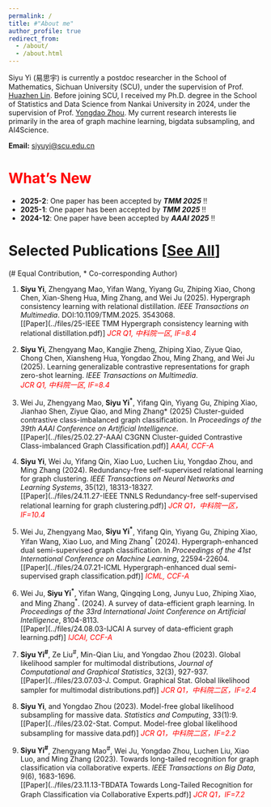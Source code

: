 ```yaml
---
permalink: /
title: #"About me"
author_profile: true
redirect_from: 
  - /about/
  - /about.html
---
```


Siyu Yi (易思宇) is currently a postdoc researcher in the School of Mathematics, Sichuan University (SCU), under the supervision of Prof. [Huazhen Lin](https://www.huazhenlin.com/). Before joining SCU, I received my Ph.D. degree in the School of Statistics and Data Science from Nankai University in 2024, under the supervision of Prof. [Yongdao Zhou](https://my.nankai.edu.cn/stat/zyd/list.htm). My current research interests lie primarily in the area of graph machine learning, bigdata subsampling, and AI4Science.


**Email:** siyuyi@scu.edu.cn


<span style="color:red">What’s New</span>
====
* **2025-2**: One paper has been accepted by ***TMM 2025*** !!
* **2025-1**: One paper has been accepted by ***TMM 2025*** !!
* **2024-12**: One paper have been accepted by ***AAAI 2025*** !!


Selected Publications [[See All](https://yisiyu95.github.io/publications/)]
=====
(\# Equal Contribution, \* Co-corresponding Author)

1.  **Siyu Yi**, Zhengyang Mao, Yifan Wang, Yiyang Gu, Zhiping Xiao, Chong Chen, Xian-Sheng Hua, Ming Zhang, and Wei Ju (2025). Hypergraph consistency learning with relational distillation. *IEEE Transactions on Multimedia*. DOI:10.1109/TMM.2025. 3543068. <br>
[[Paper](../files/25-IEEE TMM Hypergraph consistency learning with relational distillation.pdf)] *<span style="color:red">JCR Q1, 中科院一区, IF=8.4</span>*

1.  **Siyu Yi**, Zhengyang Mao, Kangjie Zheng, Zhiping Xiao, Ziyue Qiao, Chong Chen, Xiansheng Hua, Yongdao Zhou, Ming Zhang, and Wei Ju (2025). Learning generalizable contrastive representations for graph zero-shot learning. *IEEE Transactions on Multimedia*.  <br>
*<span style="color:red">JCR Q1, 中科院一区, IF=8.4</span>*

1.  Wei Ju, Zhengyang Mao, **Siyu Yi<sup>\*</sup>**, Yifang Qin, Yiyang Gu, Zhiping Xiao, Jianhao Shen, Ziyue Qiao, and Ming Zhang* (2025) Cluster-guided contrastive class-imbalanced graph classification. In *Proceedings of the 39th AAAI Conference on Artificial Intelligence*. <br>
[[Paper](../files/25.02.27-AAAI C3GNN Cluster-guided Contrastive Class-imbalanced Graph Classification.pdf)] *<span style="color:red">AAAI, CCF-A</span>*

1.  **Siyu Yi**, Wei Ju, Yifang Qin, Xiao Luo, Luchen Liu, Yongdao Zhou, and Ming Zhang (2024). Redundancy-free self-supervised relational learning for graph clustering. *IEEE Transactions on Neural Networks and Learning Systems*, 35(12), 18313-18327. <br>
[[Paper](../files/24.11.27-IEEE TNNLS Redundancy-free self-supervised relational learning for graph clustering.pdf)] *<span style="color:red">JCR Q1，中科院一区，IF=10.4</span>*

1.  Wei Ju, Zhengyang Mao, **Siyu Yi<sup>\*</sup>**, Yifang Qin, Yiyang Gu, Zhiping Xiao, Yifan Wang, Xiao Luo, and Ming Zhang<sup>\*</sup> (2024). Hypergraph-enhanced dual semi-supervised graph classification. In *Proceedings of the 41st International Conference on Machine Learning*, 22594-22604. <br>
[[Paper](../files/24.07.21-ICML Hypergraph-enhanced dual semi-supervised graph classification.pdf)] *<span style="color:red">ICML, CCF-A</span>*

1.  Wei Ju, **Siyu Yi<sup>\*</sup>**, Yifan Wang, Qingqing Long, Junyu Luo, Zhiping Xiao, and Ming Zhang<sup>\*</sup>. (2024). A survey of data-efficient graph learning. In *Proceedings of the 33rd International Joint Conference on Artificial Intelligence*, 8104-8113. <br>
[[Paper](../files/24.08.03-IJCAI A survey of data-efficient graph learning.pdf)] *<span style="color:red">IJCAI, CCF-A</span>*

1.  **Siyu Yi<sup>\#</sup>**, Ze Liu<sup>\#</sup>, Min-Qian Liu, and Yongdao Zhou (2023). Global likelihood sampler for multimodal distributions, *Journal of Computational and Graphical Statistics*, 32(3), 927-937. <br>
[[Paper](../files/23.07.03-J. Comput. Graphical Stat. Global likelihood sampler for multimodal distributions.pdf)] *<span style="color:red">JCR Q1，中科院二区，IF=2.4</span>*

1.  **Siyu Yi**, and Yongdao Zhou (2023). Model-free global likelihood subsampling for massive data. *Statistics and Computing*, 33(1):9. <br>
[[Paper](../files/23.02-Stat. Comput. Model-free global likelihood subsampling for massive data.pdf)] *<span style="color:red">JCR Q1，中科院二区，IF=2.2</span>*

1.  **Siyu Yi<sup>\#</sup>**, Zhengyang Mao<sup>\#</sup>, Wei Ju, Yongdao Zhou, Luchen Liu, Xiao Luo, and Ming Zhang (2023). Towards long-tailed recognition for graph classification via collaborative experts. *IEEE Transactions on Big Data*, 9(6), 1683-1696.  <br>
[[Paper](../files/23.11.13-TBDATA Towards Long-Tailed Recognition for Graph Classification via Collaborative Experts.pdf)] *<span style="color:red">JCR Q1，IF=7.2</span>*

<script type="text/javascript" id="clustrmaps" src="//clustrmaps.com/map_v2.js?d=LQrte4FOKknkpsyqduk20o1OhRx8JJLHCuU4GAwCoUk&cl=ffffff&w=a"></script>